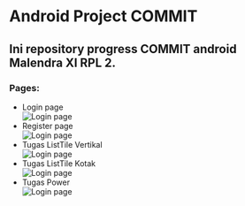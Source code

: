# Android Project COMMIT
## Ini repository progress COMMIT android Malendra XI RPL 2.

### Pages:
- Login page <br> ![Login page](https://github.com/Maple06/commit_andro/blob/main/_READMEimages/login.jpg?raw=true)
- Register page <br> ![Login page](https://github.com/Maple06/commit_andro/blob/main/_READMEimages/register.jpg?raw=true)
- Tugas ListTile Vertikal <br> ![Login page](https://github.com/Maple06/commit_andro/blob/main/_READMEimages/listtile_vertical.jpg?raw=true)
- Tugas ListTile Kotak <br> ![Login page](https://github.com/Maple06/commit_andro/blob/main/_READMEimages/listtile_square.jpg?raw=true)
- Tugas Power <br> ![Login page](https://github.com/Maple06/commit_andro/blob/main/_READMEimages/tugas_power.jpg?raw=true)
